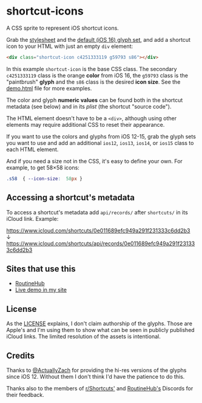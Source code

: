 # shortcut-icons

A CSS sprite to represent iOS shortcut icons.

Grab the [stylesheet](https://github.com/atnbueno/shortcut-icons/blob/main/shortcut-icons.css) and the [default (iOS 16) glyph set](https://github.com/atnbueno/shortcut-icons/blob/main/ios16-glyphs.png), and add a shortcut icon to your HTML with just an empty `div` element:

```html
<div class="shortcut-icon c4251333119 g59793 s86"></div>
```

In this example `shortcut-icon` is the base CSS class. The secondary `c4251333119` class is the orange **color** from iOS 16, the `g59793` class is the "paintbrush" **glyph** and the `s86` class is the desired **icon size**. See the [demo.html](https://github.com/atnbueno/shortcut-icons/blob/main/demo.html) file for more examples.

The color and glyph **numeric values** can be found both in the shortcut metadata (see below) and in its _plist_ (the shortcut "source code").

The HTML element doesn't have to be a `<div>`, although using other elements may require additional CSS to reset their appearance.

If you want to use the colors and glyphs from iOS 12-15, grab the glyph sets you want to use and add an additional `ios12`, `ios13`, `ios14`, or `ios15` class to each HTML element.

And if you need a size not in the CSS, it's easy to define your own. For example, to get 58×58 icons:

```css
.s58  { --icon-size:  58px }
```

## Accessing a shortcut's metadata

To access a shortcut's metadata add `api/records/` after `shortcuts/` in its iCloud link. Example:

<https://www.icloud.com/shortcuts/0e011689efc949a291f231333c6dd2b3> \
↓\
<https://www.icloud.com/shortcuts/api/records/0e011689efc949a291f231333c6dd2b3>

## Sites that use this

- [RoutineHub](https://routinehub.co/)
- [Live demo in my site](https://atnbueno.com/shortcut-icons/demo.html)

## License

As the [LICENSE](https://github.com/atnbueno/shortcut-icons/blob/main/LICENSE) explains, I don't claim authorship of the glyphs. Those are Apple's and I'm using them to show what can be seen in publicly published iCloud links. The limited resolution of the assets is intentional.

## Credits

Thanks to [@ActuallyZach](https://github.com/ActuallyZach) for providing the hi-res versions of the glyphs since iOS 12. Without them I don't think I'd have the patience to do this.

Thanks also to the members of [r/Shortcuts'](https://discord.gg/HrzAhUu) and [RoutineHub's](https://discord.gg/2prYfrSUmc) Discords for their feedback.
